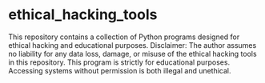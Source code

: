# ethical_hacking_tools
This repository contains a collection of Python programs designed for ethical hacking and educational purposes. 
Disclaimer: The author assumes no liability for any data loss, damage, or misuse of the ethical hacking tools in this repository. This program is strictly for educational purposes. Accessing systems without permission is both illegal and unethical.
